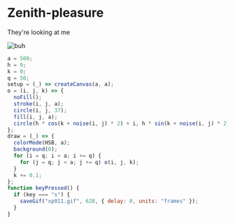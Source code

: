 # Zenith-pleasure
They're looking at me

![buh](https://github.com/nicolasbaez/Zenith-pleasure/blob/main/xp011.gif)
```javascript
a = 500;
h = 9;
k = 0;
q = 50;
setup = (_) => createCanvas(a, a);
o = (i, j, k) => {
  noFill();
  stroke(i, j, a);
  circle(i, j, 37);
  fill(i, j, a);
  circle(h * cos(k + noise(i, j) * 2) + i, h * sin(k + noise(i, j) * 2) + j, h);
};
draw = (_) => {
  colorMode(HSB, a);
  background(0);
  for (i = q; i < a; i += q) {
    for (j = q; j < a; j += q) o(i, j, k);
  }
  k += 0.1;
};
function keyPressed() {
  if (key === "s") {
    saveGif("xp011.gif", 628, { delay: 0, units: "frames" });
  }
}
